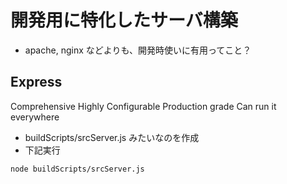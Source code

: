 # 開発用に特化したサーバ構築
- apache, nginx などよりも、開発時使いに有用ってこと？

## Express
Comprehensive
Highly Configurable
Production grade
Can run it everywhere

- buildScripts/srcServer.js みたいなのを作成
- 下記実行
```bash
node buildScripts/srcServer.js
```

